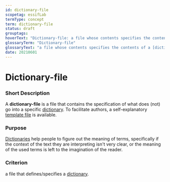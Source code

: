 ```yaml
---
id: dictionary-file
scopetag: essifLab
termType: concept
term: dictionary-file
status: draft
grouptags:
hoverText: "Dictionary-file: a file whose contents specifies the contents of a Dictionary."
glossaryTerm: "Dictionary-file"
glossaryText: "a file whose contents specifies the contents of a [dictionary](@)."
date: 20210601
---
```


# Dictionary-file

### Short Description

A **dictionary-file** is a file that contains the specification of what does (not) go into a specific [dictionary](@). To facilitate authors, a self-explanatory [template file](/tev1/dictionary-file.md) is available.

### Purpose

[Dictionaries](@) help people to figure out the meaning of terms, specifically if the context of the text they are interpreting isn't very clear, or the meaning of the used terms is left to the imagination of the reader.

### Criterion

a file that defines/specifies a [dictionary](@).
